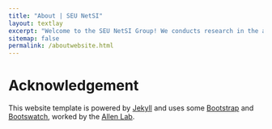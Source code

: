 ```yaml
---
title: "About | SEU NetSI"
layout: textlay
excerpt: "Welcome to the SEU NetSI Group! We conducts research in the area of Internet of Things and Swarm Intelligence. Our goal is to provide theoretically sound analysis as well as build practically working systems."
sitemap: false
permalink: /aboutwebsite.html
---
```


# Acknowledgement

This website template is powered by [Jekyll](https://jekyllrb.com) and uses some [Bootstrap](http://www.getbootstrap.com) and  [Bootswatch](http://www.bootswatch.com), worked by the [Allen Lab](https://www.allanlab.org/).
